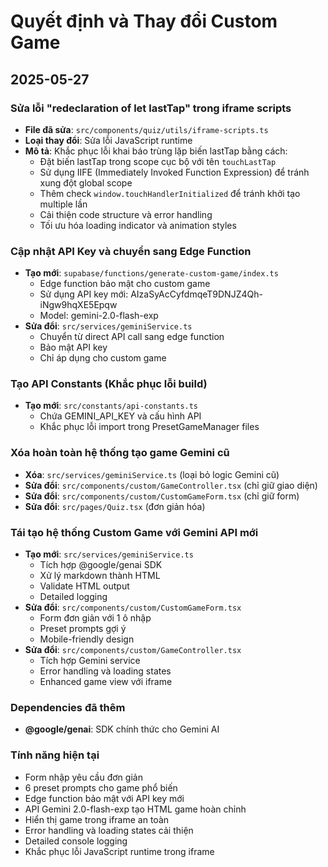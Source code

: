 
# Quyết định và Thay đổi Custom Game

## 2025-05-27

### Sửa lỗi "redeclaration of let lastTap" trong iframe scripts
- **File đã sửa**: `src/components/quiz/utils/iframe-scripts.ts`
- **Loại thay đổi**: Sửa lỗi JavaScript runtime
- **Mô tả**: Khắc phục lỗi khai báo trùng lặp biến lastTap bằng cách:
  - Đặt biến lastTap trong scope cục bộ với tên `touchLastTap`
  - Sử dụng IIFE (Immediately Invoked Function Expression) để tránh xung đột global scope
  - Thêm check `window.touchHandlerInitialized` để tránh khởi tạo multiple lần
  - Cải thiện code structure và error handling
  - Tối ưu hóa loading indicator và animation styles

### Cập nhật API Key và chuyển sang Edge Function
- **Tạo mới**: `supabase/functions/generate-custom-game/index.ts`
  - Edge function bảo mật cho custom game
  - Sử dụng API key mới: AIzaSyAcCyfdmqeT9DNJZ4Qh-iNgw9hqXE5Epqw
  - Model: gemini-2.0-flash-exp
- **Sửa đổi**: `src/services/geminiService.ts`
  - Chuyển từ direct API call sang edge function
  - Bảo mật API key
  - Chỉ áp dụng cho custom game

### Tạo API Constants (Khắc phục lỗi build)
- **Tạo mới**: `src/constants/api-constants.ts`
  - Chứa GEMINI_API_KEY và cấu hình API
  - Khắc phục lỗi import trong PresetGameManager files

### Xóa hoàn toàn hệ thống tạo game Gemini cũ
- **Xóa**: `src/services/geminiService.ts` (loại bỏ logic Gemini cũ)
- **Sửa đổi**: `src/components/custom/GameController.tsx` (chỉ giữ giao diện)
- **Sửa đổi**: `src/components/custom/CustomGameForm.tsx` (chỉ giữ form)
- **Sửa đổi**: `src/pages/Quiz.tsx` (đơn giản hóa)

### Tái tạo hệ thống Custom Game với Gemini API mới
- **Tạo mới**: `src/services/geminiService.ts` 
  - Tích hợp @google/genai SDK
  - Xử lý markdown thành HTML
  - Validate HTML output
  - Detailed logging
- **Sửa đổi**: `src/components/custom/CustomGameForm.tsx`
  - Form đơn giản với 1 ô nhập
  - Preset prompts gợi ý
  - Mobile-friendly design
- **Sửa đổi**: `src/components/custom/GameController.tsx`
  - Tích hợp Gemini service
  - Error handling và loading states
  - Enhanced game view với iframe

### Dependencies đã thêm
- **@google/genai**: SDK chính thức cho Gemini AI

### Tính năng hiện tại
- Form nhập yêu cầu đơn giản
- 6 preset prompts cho game phổ biến
- Edge function bảo mật với API key mới
- API Gemini 2.0-flash-exp tạo HTML game hoàn chỉnh
- Hiển thị game trong iframe an toàn
- Error handling và loading states cải thiện
- Detailed console logging
- Khắc phục lỗi JavaScript runtime trong iframe
